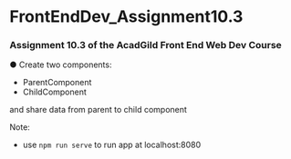 # FrontEndDev_Assignment10.3
### Assignment 10.3 of the AcadGild Front End Web Dev Course

● Create two components:
* ParentComponent
* ChildComponent

and share data from parent to child component

Note: 
* use `npm run serve` to run app at localhost:8080